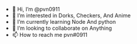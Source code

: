 - 👋 Hi, I’m @pvn0911
- 👀 I’m interested in Dorks, Checkers, And Anime
- 🌱 I’m currently learning Node And python
- 💞️ I’m looking to collaborate on Anything
- 📫 How to reach me pvn#0911

